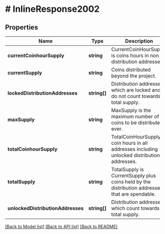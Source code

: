 # # InlineResponse2002

## Properties

Name | Type | Description | Notes
------------ | ------------- | ------------- | -------------
**currentCoinhourSupply** | **string** | CurrentCoinHourSupply is coins hours in non distribution addresses. | [optional] 
**currentSupply** | **string** | Coins distributed beyond the project. | [optional] 
**lockedDistributionAddresses** | **string[]** | Distribution addresses which are locked and do not count towards total supply. | [optional] 
**maxSupply** | **string** | MaxSupply is the maximum number of coins to be distributed ever. | [optional] 
**totalCoinhourSupply** | **string** | TotalCoinHourSupply is coin hours in all addresses including unlocked distribution addresses. | [optional] 
**totalSupply** | **string** | TotalSupply is CurrentSupply plus coins held by the distribution addresses that are spendable. | [optional] 
**unlockedDistributionAddresses** | **string[]** | Distribution addresses which count towards total supply. | [optional] 

[[Back to Model list]](../../README.md#documentation-for-models) [[Back to API list]](../../README.md#documentation-for-api-endpoints) [[Back to README]](../../README.md)


